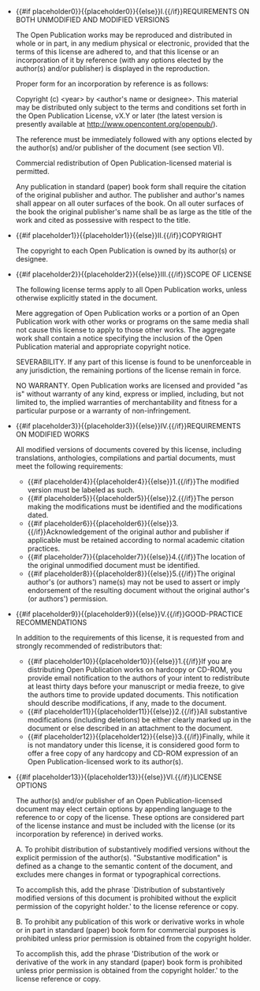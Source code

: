 * {{#if placeholder0}}{{placeholder0}}{{else}}I.{{/if}}REQUIREMENTS ON BOTH UNMODIFIED AND MODIFIED VERSIONS

  The Open Publication works may be reproduced and distributed in whole or in part, in any medium physical or electronic, provided that the terms of this license are adhered to, and that this license or an incorporation of it by reference (with any options elected by the author(s) and/or publisher) is displayed in the reproduction.

  Proper form for an incorporation by reference is as follows:

  Copyright (c) &lt;year&gt; by &lt;author's name or designee&gt;. This material may be distributed only subject to the terms and conditions set forth in the Open Publication License, vX.Y or later (the latest version is presently available at http://www.opencontent.org/openpub/).

  The reference must be immediately followed with any options elected by the author(s) and/or publisher of the document (see section VI).

  Commercial redistribution of Open Publication-licensed material is permitted.

  Any publication in standard (paper) book form shall require the citation of the original publisher and author. The publisher and author's names shall appear on all outer surfaces of the book. On all outer surfaces of the book the original publisher's name shall be as large as the title of the work and cited as possessive with respect to the title.

* {{#if placeholder1}}{{placeholder1}}{{else}}II.{{/if}}COPYRIGHT

  The copyright to each Open Publication is owned by its author(s) or designee.

* {{#if placeholder2}}{{placeholder2}}{{else}}III.{{/if}}SCOPE OF LICENSE

  The following license terms apply to all Open Publication works, unless otherwise explicitly stated in the document.

  Mere aggregation of Open Publication works or a portion of an Open Publication work with other works or programs on the same media shall not cause this license to apply to those other works. The aggregate work shall contain a notice specifying the inclusion of the Open Publication material and appropriate copyright notice.

  SEVERABILITY. If any part of this license is found to be unenforceable in any jurisdiction, the remaining portions of the license remain in force.

  NO WARRANTY. Open Publication works are licensed and provided &quot;as is&quot; without warranty of any kind, express or implied, including, but not limited to, the implied warranties of merchantability and fitness for a particular purpose or a warranty of non-infringement.

* {{#if placeholder3}}{{placeholder3}}{{else}}IV.{{/if}}REQUIREMENTS ON MODIFIED WORKS

  All modified versions of documents covered by this license, including translations, anthologies, compilations and partial documents, must meet the following requirements:

  * {{#if placeholder4}}{{placeholder4}}{{else}}1.{{/if}}The modified version must be labeled as such.
  * {{#if placeholder5}}{{placeholder5}}{{else}}2.{{/if}}The person making the modifications must be identified and the modifications dated.
  * {{#if placeholder6}}{{placeholder6}}{{else}}3.{{/if}}Acknowledgement of the original author and publisher if applicable must be retained according to normal academic citation practices.
  * {{#if placeholder7}}{{placeholder7}}{{else}}4.{{/if}}The location of the original unmodified document must be identified.
  * {{#if placeholder8}}{{placeholder8}}{{else}}5.{{/if}}The original author's (or authors') name(s) may not be used to assert or imply endorsement of the resulting document without the original author's (or authors') permission.

* {{#if placeholder9}}{{placeholder9}}{{else}}V.{{/if}}GOOD-PRACTICE RECOMMENDATIONS

  In addition to the requirements of this license, it is requested from and strongly recommended of redistributors that:

  * {{#if placeholder10}}{{placeholder10}}{{else}}1.{{/if}}If you are distributing Open Publication works on hardcopy or CD-ROM, you provide email notification to the authors of your intent to redistribute at least thirty days before your manuscript or media freeze, to give the authors time to provide updated documents. This notification should describe modifications, if any, made to the document.
  * {{#if placeholder11}}{{placeholder11}}{{else}}2.{{/if}}All substantive modifications (including deletions) be either clearly marked up in the document or else described in an attachment to the document.
  * {{#if placeholder12}}{{placeholder12}}{{else}}3.{{/if}}Finally, while it is not mandatory under this license, it is considered good form to offer a free copy of any hardcopy and CD-ROM expression of an Open Publication-licensed work to its author(s).

* {{#if placeholder13}}{{placeholder13}}{{else}}VI.{{/if}}LICENSE OPTIONS

  The author(s) and/or publisher of an Open Publication-licensed document may elect certain options by appending language to the reference to or copy of the license. These options are considered part of the license instance and must be included with the license (or its incorporation by reference) in derived works.

  A. To prohibit distribution of substantively modified versions without the explicit permission of the author(s). &quot;Substantive modification&quot; is defined as a change to the semantic content of the document, and excludes mere changes in format or typographical corrections.

  To accomplish this, add the phrase `Distribution of substantively modified versions of this document is prohibited without the explicit permission of the copyright holder.' to the license reference or copy.

  B. To prohibit any publication of this work or derivative works in whole or in part in standard (paper) book form for commercial purposes is prohibited unless prior permission is obtained from the copyright holder.

  To accomplish this, add the phrase 'Distribution of the work or derivative of the work in any standard (paper) book form is prohibited unless prior permission is obtained from the copyright holder.' to the license reference or copy.